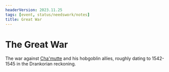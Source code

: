 ```yaml
---
headerVersion: 2023.11.25
tags: [event, status/needswork/notes]
title: Great War
---
```

# The Great War

The war against [Cha'mutte](<../../people/extraplanar-powers/cha-mutte.md>) and his hobgoblin allies, roughly dating to 1542-1545 in the Drankorian reckoning.

